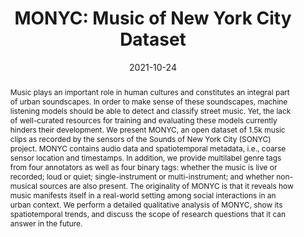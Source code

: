 ---
layout: default-publication
title: "MONYC: Music of New York City Dataset"
collection: publications
permalink: /publications/2021-10-24-fuentes2021monyc
abstract: "Music plays an important role in human cultures and constitutes an integral part of urban soundscapes. In order to make sense of these soundscapes, machine listening models should be able to detect and classify street music. Yet, the lack of well-curated resources for training and evaluating these models currently hinders their development. We present MONYC, an open dataset of 1.5k music clips as recorded by the sensors of the Sounds of New York City (SONYC) project. MONYC contains audio data and spatiotemporal metadata, i.e., coarse sensor location and timestamps. In addition, we provide multilabel genre tags from four annotators as well as four binary tags: whether the music is live or recorded; loud or quiet; single-instrument or multi-instrument; and whether non-musical sources are also present.  The originality of MONYC is that it reveals how music manifests itself in a real-world setting among social interactions in an urban context. We perform a detailed qualitative analysis of MONYC, show its spatiotemporal trends, and discuss the scope of research questions that it can answer in the future."
date: 2021-10-24
venue: 'Workshop on Detection and Classification of Acoustic Scenes and Events (DCASE)'
paperurl: '/files/fuentes2021monyc.pdf'
presentation: '/files/fuentes2021monyc_presentation.pdf'
poster: '/files/fuentes2021monyc_poster.pdf'
data: 'https://magdalenafuentes.github.io/monyc/'
dataname: 'MONYC'
categories: 
  - Sound Event Detection
  - Music Information Retrieval
citation: 'Fuentes, M., Zhao, D., Lostanlen, V., Cartwright, M., Mydlarz, C., Bello, J.P. MONYC: Music of New York City Dataset. In <i>Proceedings of the Workshop on Detection and Classification of Acoustic Scenes and Events (DCASE)</i>, 2021.'
author_profile: true
---